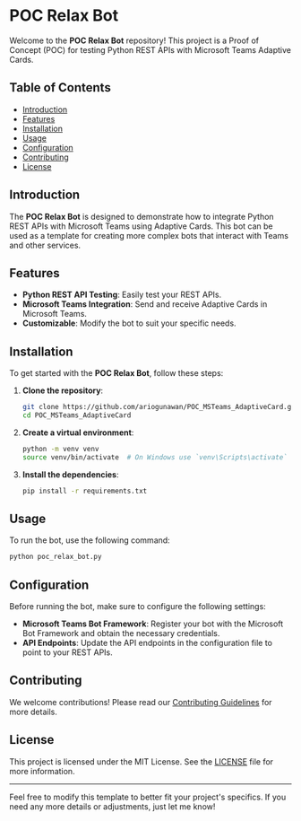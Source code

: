 # POC Relax Bot

Welcome to the **POC Relax Bot** repository! This project is a Proof of Concept (POC) for testing Python REST APIs with Microsoft Teams Adaptive Cards.

## Table of Contents

- [Introduction](#introduction)
- [Features](#features)
- [Installation](#installation)
- [Usage](#usage)
- [Configuration](#configuration)
- [Contributing](#contributing)
- [License](#license)

## Introduction

The **POC Relax Bot** is designed to demonstrate how to integrate Python REST APIs with Microsoft Teams using Adaptive Cards. This bot can be used as a template for creating more complex bots that interact with Teams and other services.

## Features

- **Python REST API Testing**: Easily test your REST APIs.
- **Microsoft Teams Integration**: Send and receive Adaptive Cards in Microsoft Teams.
- **Customizable**: Modify the bot to suit your specific needs.

## Installation

To get started with the **POC Relax Bot**, follow these steps:

1. **Clone the repository**:
    ```bash
    git clone https://github.com/ariogunawan/POC_MSTeams_AdaptiveCard.git
    cd POC_MSTeams_AdaptiveCard
    ```

2. **Create a virtual environment**:
    ```bash
    python -m venv venv
    source venv/bin/activate  # On Windows use `venv\Scripts\activate`
    ```

3. **Install the dependencies**:
    ```bash
    pip install -r requirements.txt
    ```

## Usage

To run the bot, use the following command:
```bash
python poc_relax_bot.py
```

## Configuration

Before running the bot, make sure to configure the following settings:

- **Microsoft Teams Bot Framework**: Register your bot with the Microsoft Bot Framework and obtain the necessary credentials.
- **API Endpoints**: Update the API endpoints in the configuration file to point to your REST APIs.

## Contributing

We welcome contributions! Please read our [Contributing Guidelines](CONTRIBUTING.md) for more details.

## License

This project is licensed under the MIT License. See the [LICENSE](LICENSE) file for more information.

---

Feel free to modify this template to better fit your project's specifics. If you need any more details or adjustments, just let me know!
